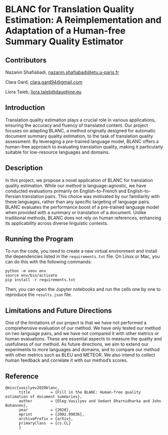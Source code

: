 # BLANC for Translation Quality Estimation: A Reimplementation and Adaptation of a Human-free Summary Quality Estimator

## Contributors 

Nazanin Shafiabadi, nazanin.shafiabadi@etu.u-paris.fr

Clara Gard, clara.gard94@gmail.com

Liora Taieb, liora.taieb@dauphine.eu

## Introduction

Translation quality estimation plays a crucial role in various applications, ensuring the accuracy and fluency of translated content. Our project focuses on adapting BLANC, a method originally designed for automatic document summary quality estimation, to the task of translation quality assessment. By leveraging a pre-trained language model, BLANC offers a human-free approach to evaluating translation quality, making it particularly suitable for low-resource languages and domains.

## Description

In this project, we propose a novel application of BLANC for translation quality estimation. While our method is language-agnostic, we have conducted evaluations primarily on English-to-French and English-to-Persian translation pairs. This choice was motivated by our familiarity with these languages, rather than any specific targeting of language pairs. BLANC evaluates the performance boost of a pre-trained language model when provided with a summary or translation of a document. Unlike traditional methods, BLANC does not rely on human references, enhancing its applicability across diverse linguistic contexts.

## Running the Program

To run the code, you need to create a new virtual environment and install the dependencies listed in the `requirements.txt` file. On Linux or Mac, you can do this with the following commands:

```
python -m venv env
source env/bin/activate
pip install -r requirements.txt
```

Then, you can open the Jupyter notebooks and run the cells one by one to reproduce the `results.json` file.

## Limitations and Future Directions 

One of the limitations of our project is that we have not performed a comprehensive evaluation of our method. We have only tested our method on two language pairs, and we have not compared it with other metrics or human evaluations. These are essential aspects to measure the quality and usefulness of our method. As future directions, we aim to extend our experiments to more languages and domains, and to compare our method with other metrics such as BLEU and METEOR. We also intend to collect human feedback and correlate it with our method’s scores.

## Reference

```
@misc{vasilyev2020blanc,
      title         = {Fill in the BLANC: Human-free quality estimation of document summaries}, 
      author        = {Oleg Vasilyev and Vedant Dharnidharka and John Bohannon},
      year          = {2020},
      eprint        = {2002.09836},
      archivePrefix = {arXiv},
      primaryClass  = {cs.CL}
      }
```
